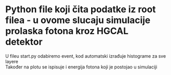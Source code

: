 # Python file koji čita podatke iz root filea - u ovome slucaju simulacije prolaska fotona kroz HGCAL detektor
U fileu start.py odabiremo event, kod automatski izrađuje histograme za sve layere <br>
Također na plotu se ispisuje i energija fotona koji je postojao u simulaciji
